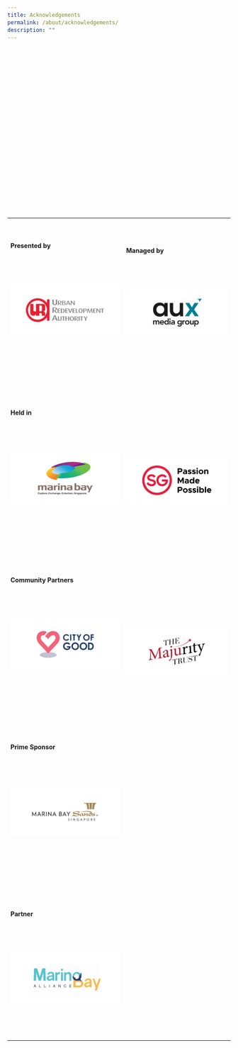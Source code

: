 ```yaml
---
title: Acknowledgements
permalink: /about/acknowledgements/
description: ""
---
```

<table class="table-v">

<table style="width:100%">

<tr>

    <td>

      <h4>Presented by</h4>

      <br>

      <p><a href="https://www.ura.gov.sg/Corporate"><img src="https://github.com/isomerpages/ura-mbsc2021/blob/staging/images/ura.JPEG?raw=true" alt="Image of URA Logo"></a></p>

      <br>

      <br>

    </td>

    <td>

      <h4>Managed by</h4>

      <br>

      <p><a href="http://www.aux.com.sg/"><img src="https://github.com/isomerpages/ura-mbsc2021/blob/staging/images/aux.JPEG?raw=true" alt="Image of AUX Logo"></a></p>

      <br>

      <br>   

<tr>

    <td>

      <h4>Held in</h4>

      <br>

      <p><a href="https://www.ura.gov.sg/Corporate/Get-Involved/Shape-A-Distinctive-City/Explore-Our-City/Marina-Bay"><img src="https://github.com/isomerpages/ura-mbsc2021/blob/staging/images/mbl.JPEG?raw=true" alt="Image of MBS Logo"></a></p>

      <br>

      <br>

    </td>

    <td>

      <h4 style="color:white;">.</h4>

      <br>

      <p><a href="https://www.visitsingapore.com/en/"><img src="https://github.com/isomerpages/ura-mbsc2021/blob/staging/images/sgp.JPEG?raw=true" alt="Image of Sg Made Possible Logo"></a></p>

      <br>

      <br>   

<tr>                            

    <td>

                        <h4>Community Partners</h4>

      <br>

      <p><a href="https://cityofgood.sg/"><img src="https://github.com/isomerpages/ura-mbsc2021/blob/staging/images/cmon.png?raw=true" alt="Image of COG Logo"></a></p>

      <br>

      <br>

    </td>

    <td>

      <h4 style="color:white;">.</h4>

      <br>

      <p><a href="https://www.majurity.sg/"><img src="https://github.com/isomerpages/ura-mbsc2021/blob/staging/images/matt.png?raw=true" alt="Image of The Majurity Trust Logo"></a></p>

      <br>

      <br>
			
<tr>

    <td>

      <h4>Prime Sponsor</h4>

      <br>

      <p><a href="https://www.marinabaysands.com/"><img src="https://github.com/isomerpages/ura-mbsc2021/blob/staging/images/mbsh.JPEG?raw=true" alt="Image of MBS Logo"></a></p>

      <br>

      <br>

    </td>

    <td>

      <h4 style="color:white;">.</h4>

      <br>

      <br>

      <br>

<tr>   <tr>

        <td>

      <h4>Partner</h4>

      <br>

      <p><a href="https://marinabayalliance.com/"><img src="https://github.com/isomerpages/ura-mbsc2021/blob/staging/images/mba.JPEG?raw=true" alt="Image of Marina Bay Logo"></a></p>

      <br>

      <br>
<tr>
  
    </td>